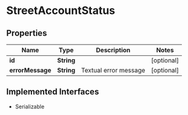 

# StreetAccountStatus


## Properties

Name | Type | Description | Notes
------------ | ------------- | ------------- | -------------
**id** | **String** |  |  [optional]
**errorMessage** | **String** | Textual error message |  [optional]


## Implemented Interfaces

* Serializable


